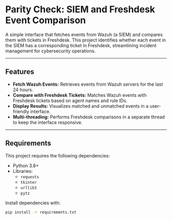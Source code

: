 # Parity Check: SIEM and Freshdesk Event Comparison

A simple interface that fetches events from Wazuh (a SIEM) and compares them with tickets in Freshdesk. This project identifies whether each event in the SIEM has a corresponding ticket in Freshdesk, streamlining incident management for cybersecurity operations.

---

## Features

- **Fetch Wazuh Events:** Retrieves events from Wazuh servers for the last 24 hours.
- **Compare with Freshdesk Tickets:** Matches Wazuh events with Freshdesk tickets based on agent names and rule IDs.
- **Display Results:** Visualizes matched and unmatched events in a user-friendly interface.
- **Multi-threading:** Performs Freshdesk comparisons in a separate thread to keep the interface responsive.

---

## Requirements

This project requires the following dependencies:

- Python 3.8+
- Libraries:
  - `requests`
  - `tkinter`
  - `urllib3`
  - `pytz`

Install dependencies with:
```bash
pip install -r requirements.txt
